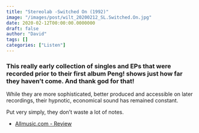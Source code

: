 ```yaml
---
title: "Stereolab -Switched On (1992)"
image: "/images/post/wilt_20200212_SL.Switched.On.jpg"
date: 2020-02-12T00:00:00.0000000
draft: false
author: "David"
tags: []
categories: ["Listen"]
---
```

### This really early collection of singles and EPs that were recorded prior to their first album Peng! shows just how far they haven’t come.  And thank god for that!   
  
While they are more sophisticated, better produced and accessible on later recordings, their hypnotic, economical sound has remained constant.    
  
Put very simply, they don’t waste a lot of notes.   

-  [Allmusic.com - Review](https://www.allmusic.com/album/switched-on-mw0000618764)
